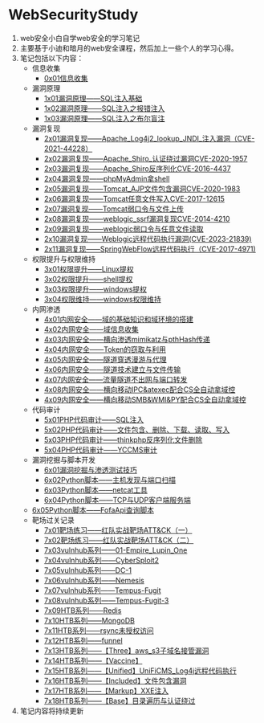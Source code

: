 # WebSecurityStudy
1. web安全小白自学web安全的学习笔记
2. 主要基于小迪和暗月的web安全课程，然后加上一些个人的学习心得。
3. 笔记包括以下内容：
   - 信息收集
		- [0x01信息收集](0x01信息收集.md)
   - 漏洞原理
		- [1x01漏洞原理——SQL注入基础](1x01漏洞原理——SQL注入基础.md)
		- [1x02漏洞原理——SQL注入之报错注入](1x02漏洞原理——SQL注入之报错注入.md)
		- [1x03漏洞原理——SQL注入之布尔盲注](1x03漏洞原理——SQL注入之布尔盲注.md)
   - 漏洞复现
		- [2x01漏洞复现——Apache_Log4j2_lookup_JNDI_注入漏洞（CVE-2021-44228）](2x01漏洞复现——Apache_Log4j2_lookup_JNDI_注入漏洞（CVE-2021-44228）.md)
		- [2x02漏洞复现——Apache_Shiro_认证绕过漏洞CVE-2020-1957](2x02漏洞复现——Apache_Shiro_认证绕过漏洞CVE-2020-1957.md)
		- [2x03漏洞复现——Apache_Shiro反序列化CVE-2016-4437](2x03漏洞复现——Apache_Shiro反序列化CVE-2016-4437.md)
		- [2x04漏洞复现——phpMyAdmin拿shell](2x04漏洞复现——phpMyAdmin拿shell.md)
		- [2x05漏洞复现——Tomcat_AJP文件包含漏洞CVE-2020-1983](2x05漏洞复现——Tomcat_AJP文件包含漏洞CVE-2020-1983.md)
		- [2x06漏洞复现——Tomcat任意文件写入CVE-2017-12615](2x06漏洞复现——Tomcat任意文件写入CVE-2017-12615.md)
		- [2x07漏洞复现——Tomcat弱口令与文件上传](2x07漏洞复现——Tomcat弱口令与文件上传.md)
		- [2x08漏洞复现——weblogic_ssrf漏洞复现CVE-2014-4210](2x08漏洞复现——weblogic_ssrf漏洞复现CVE-2014-4210.md)
		- [2x09漏洞复现——weblogic弱口令与任意文件读取](2x09漏洞复现——weblogic弱口令与任意文件读取.md)
		- [2x10漏洞复现——Weblogic远程代码执行漏洞(CVE-2023-21839)](2x10漏洞复现——Weblogic远程代码执行漏洞(CVE-2023-21839).md)
		- [2x11漏洞复现——SpringWebFlow远程代码执行（CVE-2017-4971)](2x11漏洞复现——SpringWebFlow远程代码执行（CVE-2017-4971）.md)
   - 权限提升与权限维持
		- [3x01权限提升——Linux提权](3x01权限提升——Linux提权.md)
		- [3x02权限提升——shell提权](3x02权限提升——shell提权.md)
		- [3x03权限提升——windows提权](3x03权限提升——windows提权.md)
		- [3x04权限维持——windows权限维持](3x04权限维持——windows权限维持.md)
   - 内网渗透
		- [4x01内网安全——域的基础知识和域环境的搭建](4x01内网安全——域的基础知识和域环境的搭建.md)
		- [4x02内网安全——域信息收集](4x02内网安全——域信息收集.md)
		- [4x03内网安全——横向渗透mimikatz与pthHash传递](4x03内网安全——横向渗透mimikatz与pthHash传递.md)
		- [4x04内网安全——Token的窃取与利用](4x04内网安全——Token的窃取与利用.md)
		- [4x05内网安全——隧道穿透漫游与代理](4x05内网安全——隧道穿透漫游与代理.md)
		- [4x06内网安全——隧道技术建立与文件传输](4x06内网安全——隧道技术建立与文件传输.md)
		- [4x07内网安全——流量隧道不出网与端口转发](4x07内网安全——流量隧道不出网与端口转发.md)
		- [4x08内网安全——横向移动IPC&atexec配合CS全自动拿域控](4x08内网安全——横向移动IPC&atexec配合CS全自动拿域控.md)
		- [4x09内网安全——横向移动SMB&WMI&PY配合CS全自动拿域控](4x09内网安全——横向移动SMB&WMI&PY配合CS全自动拿域控.md)
   - 代码审计
		- [5x01PHP代码审计——SQL注入](5x01PHP代码审计——SQL注入.md)
		- [5x02PHP代码审计——文件包含、删除、下载、读取、写入](5x02PHP代码审计——文件包含、删除、下载、读取、写入.md)
		- [5x03PHP代码审计——thinkphp反序列化文件删除](5x03PHP代码审计——thinkphp反序列化文件删除.md)
		- [5x04PHP代码审计——YCCMS审计](5x04PHP代码审计——YCCMS审计.md)
   - 漏洞挖掘与脚本开发
		- [6x01漏洞挖掘与渗透测试技巧](6x01漏洞挖掘与渗透测试技巧.md)
		- [6x02Python脚本——主机发现与端口扫描](6x02Python脚本——主机发现与端口扫描.md)
		- [6x03Python脚本——netcat工具](6x03Python脚本——netcat工具.md)
		- [6x04Python脚本——TCP与UDP客户端服务端](6x04Python脚本——TCP与UDP客户端服务端.md)
   	- [6x05Python脚本——FofaApi查询脚本](6x05Python脚本——FofaApi查询脚本.md)
	- 靶场过关记录
		- [7x01靶场练习——红队实战靶场ATT&CK（一）](7x01靶场练习——红队实战靶场ATT&CK（一）.md)
		- [7x02靶场练习——红队实战靶场ATT&CK（二）](7x02靶场练习——红队实战靶场ATT&CK（二）.md)
		- [7x03vulnhub系列——01-Empire_Lupin_One](7x03vulnhub系列——01-Empire_Lupin_One.md)
		- [7x04vulnhub系列——CyberSploit2](7x04vulnhub系列——CyberSploit2.md)
		- [7x05vulnhub系列——DC-1](7x05vulnhub系列——DC-1.md)
		- [7x06vulnhub系列——Nemesis](7x06vulnhub系列——Nemesis.md)
		- [7x07vulnhub系列——Tempus-Fugit](7x07vulnhub系列——Tempus-Fugit.md)
		- [7x08vulnhub系列——Tempus-Fugit-3](7x08vulnhub系列——Tempus-Fugit-3.md)
		- [7x09HTB系列——Redis](7x09HTB系列——Redis.md)
		- [7x10HTB系列——MongoDB](7x10HTB系列——MongoDB.md)
		- [7x11HTB系列——rsync未授权访问](7x11HTB系列——rsync未授权访问.md)
		- [7x12HTB系列——funnel](7x12HTB系列——funnel.md)
		- [7x13HTB系列——【Three】aws_s3子域名接管漏洞](7x13HTB系列——【Three】aws_s3子域名接管漏洞.md)
		- [7x14HTB系列——【Vaccine】](7x14HTB系列——【Vaccine】.md)
		- [7x15HTB系列——【Unified】UniFiCMS_Log4j远程代码执行](7x15HTB系列——【Unified】UniFiCMS_Log4j远程代码执行.md)
		- [7x16HTB系列——【Included】文件包含漏洞](7x16HTB系列——【Included】文件包含漏洞.md)
		- [7x17HTB系列——【Markup】XXE注入](7x17HTB系列——【Markup】XXE注入.md)
		- [7x18HTB系列——【Base】目录遍历与认证绕过](7x18HTB系列——【Base】目录遍历与认证绕过.md)
4. 笔记内容将持续更新